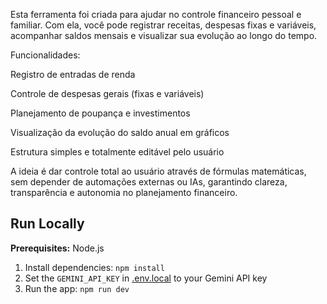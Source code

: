 

Esta ferramenta foi criada para ajudar no controle financeiro pessoal e familiar.
Com ela, você pode registrar receitas, despesas fixas e variáveis, acompanhar saldos mensais e visualizar sua evolução ao longo do tempo.

Funcionalidades:

Registro de entradas de renda

Controle de despesas gerais (fixas e variáveis)

Planejamento de poupança e investimentos

Visualização da evolução do saldo anual em gráficos

Estrutura simples e totalmente editável pelo usuário

A ideia é dar controle total ao usuário através de fórmulas matemáticas, sem depender de automações externas ou IAs, garantindo clareza, transparência e autonomia no planejamento financeiro.


## Run Locally

**Prerequisites:**  Node.js


1. Install dependencies:
   `npm install`
2. Set the `GEMINI_API_KEY` in [.env.local](.env.local) to your Gemini API key
3. Run the app:
   `npm run dev`
